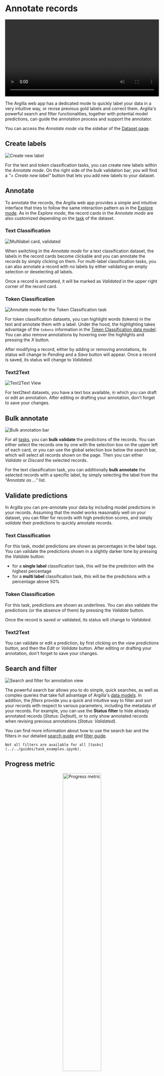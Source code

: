 # Annotate records

<video width="100%" controls><source src="../../_static/reference/webapp/annotation_mode.mp4" type="video/mp4"></video>

The Argilla web app has a dedicated mode to quickly label your data in a very intuitive way, or revise previous gold labels and correct them.
Argilla's powerful search and filter functionalities, together with potential model predictions, can guide the annotation process and support the annotator.

You can access the _Annotate mode_ via the sidebar of the [Dataset page](dataset.md).

## Create labels

![Create new label](../../_static/reference/webapp/create_newlabel.png)

For the text and token classification tasks, you can create new labels within the _Annotate mode_.
On the right side of the bulk validation bar, you will find a _"+ Create new label"_ button that lets you add new labels to your dataset.

## Annotate

To annotate the records, the Argilla web app provides a simple and intuitive interface that tries to follow the same interaction pattern as in the [Explore mode](explore_records.md).
As in the _Explore mode_, the record cards in the _Annotate mode_ are also customized depending on the [task](../../guides/task_examples.ipynb) of the dataset.

### Text Classification

![Multilabel card, validated](../../_static/reference/webapp/textclassification_multilabel.png)

When switching in the _Annotate mode_ for a text classification dataset, the labels in the record cards become clickable and you can annotate the records by simply clicking on them.
For multi-label classification tasks, you can also annotate a record with no labels by either validating an empty selection or deselecting all labels.

Once a record is annotated, it will be marked as _Validated_ in the upper right corner of the record card.

### Token Classification

![Annotate mode for the Token Classification task](../../_static/reference/webapp/annotation_ner.png)

For token classification datasets, you can highlight words (tokens) in the text and annotate them with a label.
Under the hood, the highlighting takes advantage of the `tokens` information in the [Token Classification data model](../python/python_client.rst#argilla.client.models.TokenClassificationRecord).
You can also remove annotations by hovering over the highlights and pressing the _X_ button.

After modifying a record, either by adding or removing annotations, its status will change to _Pending_ and a _Save_ button will appear.
Once a record is saved, its status will change to _Validated_.

### Text2Text

![Text2Text View](../../_static/reference/webapp/text2text_annotation.png)

For text2text datasets, you have a text box available, in which you can draft or edit an annotation.
After editing or drafting your annotation, don't forget to save your changes.

## Bulk annotate

![Bulk annotation bar](../../_static/reference/webapp/bulk_annotate.png)

For all [tasks](../../guides/task_examples.ipynb), you can **bulk validate** the predictions of the records.
You can either select the records one by one with the selection box on the upper left of each card, or you can use the global selection box below the search bar, which will select all records shown on the page.
Then you can either _Validate_ or _Discard_ the selected records.

For the text classification task, you can additionally **bulk annotate** the selected records with a specific label, by simply selecting the label from the _"Annotate as ..."_ list.

## Validate predictions

In Argilla you can pre-annotate your data by including model predictions in your records.
Assuming that the model works reasonably well on your dataset, you can filter for records with high prediction scores, and simply _validate_ their predictions to quickly annotate records.

### Text Classification

For this task, model predictions are shown as percentages in the label tags.
You can validate the predictions shown in a slightly darker tone by pressing the _Validate_ button:

- for a **single label** classification task, this will be the prediction with the highest percentage
- for a **multi label** classification task, this will be the predictions with a percentage above 50%

### Token Classification

For this task, predictions are shown as underlines.
You can also validate the predictions (or the absence of them) by pressing the _Validate_ button.

Once the record is saved or validated, its status will change to _Validated_.

### Text2Text

You can validate or edit a prediction, by first clicking on the _view predictions_ button, and then the _Edit_ or _Validate_ button.
After editing or drafting your annotation, don't forget to save your changes.

## Search and filter

![Search and filter for annotation view](../../_static/reference/webapp/filters_all.png)

The powerful search bar allows you to do simple, quick searches, as well as complex queries that take full advantage of Argilla's [data models](../python/python_client.rst#module-argilla.client.models).
In addition, the _filters_ provide you a quick and intuitive way to filter and sort your records with respect to various parameters, including the metadata of your records.
For example, you can use the **Status filter** to hide already annotated records (_Status: Default_), or to only show annotated records when revising previous annotations (_Status: Validated_).

You can find more information about how to use the search bar and the filters in our detailed [search guide](search_records.md) and [filter guide](filter_records.md).

```{note}
Not all filters are available for all [tasks](../../guides/task_examples.ipynb).
```

## Progress metric

<div style="text-align: center;">
<img src="../../_static/reference/webapp/progress_bar.png" alt="Progress metric" width="50%"/>
</div>

From the sidebar you can access the _Progress metrics_.
There you will find the progress of your annotation session, the distribution of validated and discarded records, and the label distribution of your annotations.

You can find more information about the metrics in our dedicated [metrics guide](view_dataset_metrics.md).
